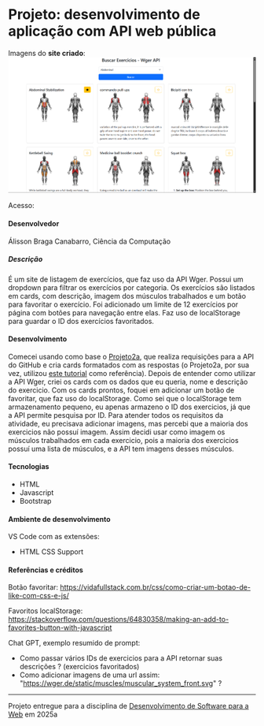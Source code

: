 # Projeto: desenvolvimento de aplicação com API web pública

Imagens do **site criado**:  
![screenshot](img/screenshot.png "screenshot")

Acesso: 


#### Desenvolvedor
Álisson Braga Canabarro, Ciência da Computação


##### Descrição

É um site de listagem de exercícios, que faz uso da API Wger.
Possui um dropdown para filtrar os exercícios por categoria. Os exercícios são listados em cards, com descrição, imagem dos músculos trabalhados e um botão para favoritar o exercício.
Foi adicionado um limite de 12 exercícios por página com botões para navegação entre elas.
Faz uso de localStorage para guardar o ID dos exercícios favoritados.



#### Desenvolvimento
Comecei usando como base o [Projeto2a](https://github.com/elc1090/project2a-2025a-meunomeali), que realiza requisições para a API do GitHub e cria cards formatados com as respostas (o Projeto2a, por sua vez, utilizou [este tutorial](https://codesnippet.io/github-api-tutorial/) como referência).
Depois de entender como utilizar a API Wger, criei os cards com os dados que eu queria, nome e descrição do exercicio.
Com os cards prontos, foquei em adicionar um botão de favoritar, que faz uso do localStorage. Como sei que o localStorage tem armazenamento pequeno, eu apenas armazeno o ID dos exercicios, já que a API permite pesquisa por ID.
Para atender todos os requisitos da atividade, eu precisava adicionar imagens, mas percebi que a maioria dos exercicios não possuí imagem. Assim decidi usar como imagem os músculos trabalhados em cada exercicio, pois a maioria dos exercicios possuí uma lista de músculos, e a API tem imagens desses músculos.



#### Tecnologias

- HTML
- Javascript
- Bootstrap

#### Ambiente de desenvolvimento

VS Code com as extensões:
- HTML CSS Support

#### Referências e créditos

Botão favoritar:
https://vidafullstack.com.br/css/como-criar-um-botao-de-like-com-css-e-js/

Favoritos localStorage:
https://stackoverflow.com/questions/64830358/making-an-add-to-favorites-button-with-javascript

Chat GPT, exemplo resumido de prompt:
- Como passar vários IDs de exercicios para a API retornar suas descrições ? (exercicios favoritados)
- Como adicionar imagens de uma url assim: "https://wger.de/static/muscles/muscular_system_front.svg" ?



---
Projeto entregue para a disciplina de [Desenvolvimento de Software para a Web](http://github.com/andreainfufsm/elc1090-2025a) em 2025a
